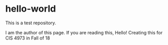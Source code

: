 # hello-world
This is a test repository.


I am the author of this page.  If you are reading this, Hello!
Creating this for CIS 4973 in Fall of 18
